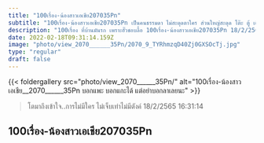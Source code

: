 ```yaml
---
title: "100เรื่อง-น้องสาวเอเชีย207035Pn"
subtitle: "100เรื่อง-น้องสาวเอเชีย207035Pn เป็นคนธรรมดา ไม่สะดุดตาใคร ส่วนใหญ่สะดุด โต๊ะ ตู้ เตียง เก้าอี้"
description: "100เรื่อง ที่บ้านมันรก เพราะอั๊วชอบลื้อ 100เรื่อง-น้องสาวเอเชีย207035Pn 18/2/2565 16:31:14"
date: 2022-02-18T09:31:14.159Z
image: "photo/view_2070______35Pn/2070_9_TYRhmzqD40Zj0GXSOcTj.jpg"
type: "regular"
draft: false
---
```


{{< foldergallery src="photo/view_2070______35Pn/" alt="100เรื่อง-น้องสาวเอเชีย__2070______35Pn บอกแพะ บอกแกะได้ แต่อย่าบอกลาเลยนะ" >}}


> โตมาถึงเข้าใจ..การไม่มีใคร ไม่เจ็บเท่าไม่มีตังค์ 18/2/2565 16:31:14

## 100เรื่อง-น้องสาวเอเชีย207035Pn

